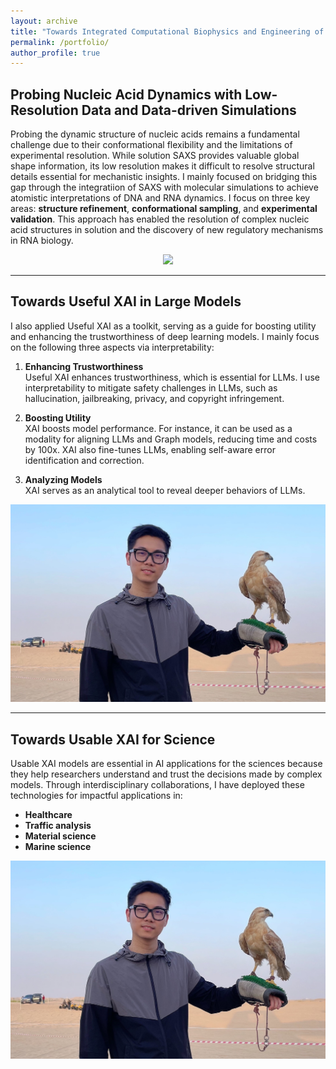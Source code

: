 ```yaml
---
layout: archive
title: "Towards Integrated Computational Biophysics and Engineering of Biomolecules"
permalink: /portfolio/
author_profile: true
---
```


## Probing Nucleic Acid Dynamics with Low-Resolution Data and Data-driven Simulations

Probing the dynamic structure of nucleic acids remains a fundamental challenge due to their conformational flexibility and the limitations of experimental resolution. While solution SAXS provides valuable global shape information, its low resolution makes it difficult to resolve structural details essential for mechanistic insights. I mainly focused on bridging this gap through the integratiion of SAXS with molecular simulations to achieve atomistic interpretations of DNA and RNA dynamics. I focus on three key areas: **structure refinement**, **conformational sampling**, and **experimental validation**. This approach has enabled the resolution of complex nucleic acid structures in solution and the discovery of new regulatory mechanisms in RNA biology.

<div align="center">
  <img src="/images/framework1.jpg" width="600">
</div>

---

## Towards Useful XAI in Large Models

I also applied Useful XAI as a toolkit, serving as a guide for boosting utility and enhancing the trustworthiness of deep learning models. I mainly focus on the following three aspects via interpretability:

1. **Enhancing Trustworthiness**  
   Useful XAI enhances trustworthiness, which is essential for LLMs. I use interpretability to mitigate safety challenges in LLMs, such as hallucination, jailbreaking, privacy, and copyright infringement.

2. **Boosting Utility**  
   XAI boosts model performance. For instance, it can be used as a modality for aligning LLMs and Graph models, reducing time and costs by 100x. XAI also fine-tunes LLMs, enabling self-aware error identification and correction.

3. **Analyzing Models**  
   XAI serves as an analytical tool to reveal deeper behaviors of LLMs.

<div align="center">
  <img src="/images/profile.jpg" width="600">
</div>

---

## Towards Usable XAI for Science

Usable XAI models are essential in AI applications for the sciences because they help researchers understand and trust the decisions made by complex models. Through interdisciplinary collaborations, I have deployed these technologies for impactful applications in:

- **Healthcare**
- **Traffic analysis**
- **Material science**
- **Marine science**

<div align="center">
  <img src="/images/profile.jpg" width="600">
</div>
